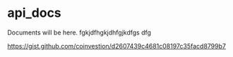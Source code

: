 # api_docs
Documents will be here.
fgkjdfhgkjdhfgjkdfgs dfg

https://gist.github.com/coinvestion/d2607439c4681c08197c35facd8799b7
<!--stackedit_data:
eyJoaXN0b3J5IjpbLTEzMTc4NTg4MTFdfQ==
-->
